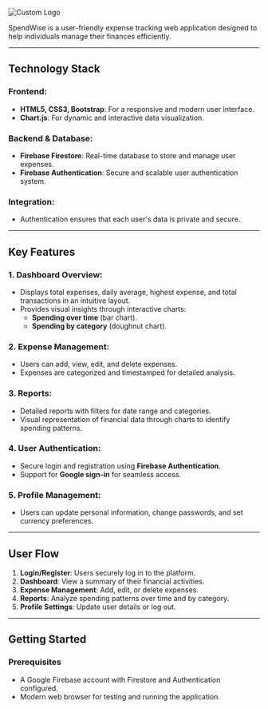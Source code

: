 ![Custom Logo](https://hermans-ent.com/Captureghg.PNG)


SpendWise is a user-friendly expense tracking web application designed to help individuals manage their finances efficiently.

---
## **Technology Stack**

### **Frontend:**
- **HTML5, CSS3, Bootstrap**: For a responsive and modern user interface.
- **Chart.js**: For dynamic and interactive data visualization.

### **Backend & Database:**
- **Firebase Firestore**: Real-time database to store and manage user expenses.
- **Firebase Authentication**: Secure and scalable user authentication system.

### **Integration:**
- Authentication ensures that each user's data is private and secure.

---
## **Key Features**

### **1. Dashboard Overview:**
- Displays total expenses, daily average, highest expense, and total transactions in an intuitive layout.
- Provides visual insights through interactive charts:
  - **Spending over time** (bar chart).
  - **Spending by category** (doughnut chart).

### **2. Expense Management:**
- Users can add, view, edit, and delete expenses.
- Expenses are categorized and timestamped for detailed analysis.

### **3. Reports:**
- Detailed reports with filters for date range and categories.
- Visual representation of financial data through charts to identify spending patterns.

### **4. User Authentication:**
- Secure login and registration using **Firebase Authentication**.
- Support for **Google sign-in** for seamless access.

### **5. Profile Management:**
- Users can update personal information, change passwords, and set currency preferences.

---



## **User Flow**

1. **Login/Register**: Users securely log in to the platform.
2. **Dashboard**: View a summary of their financial activities.
3. **Expense Management**: Add, edit, or delete expenses.
4. **Reports**: Analyze spending patterns over time and by category.
5. **Profile Settings**: Update user details or log out.

---

## **Getting Started**

### **Prerequisites**
- A Google Firebase account with Firestore and Authentication configured.
- Modern web browser for testing and running the application.


